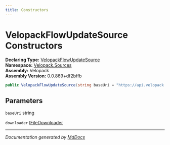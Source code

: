 ```yaml
---
title: Constructors
---
```

<!--  
  <auto-generated>   
    The contents of this file were generated by a tool.  
    Changes to this file may be list if the file is regenerated  
  </auto-generated>   
-->

# VelopackFlowUpdateSource Constructors

**Declaring Type:** [VelopackFlowUpdateSource](../index.md)  
**Namespace:** [Velopack.Sources](../../index.md)  
**Assembly:** Velopack  
**Assembly Version:** 0.0.869+df2bffb

```csharp
public VelopackFlowUpdateSource(string baseUri = "https://api.velopack.io/", IFileDownloader downloader = null);
```

## Parameters

`baseUri`  string

`downloader`  [IFileDownloader](../../IFileDownloader/index.md)

___

*Documentation generated by [MdDocs](https://github.com/ap0llo/mddocs)*
